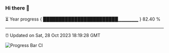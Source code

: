 ### Hi there 👋

⏳ Year progress { ████████████████████████▁▁▁▁▁▁ } 82.40 %

---

⏰ Updated on Sat, 28 Oct 2023 18:19:28 GMT

![Progress Bar CI](https://github.com/ZhaoGui/ZhaoGui/workflows/Progress%20Bar%20CI/badge.svg)

